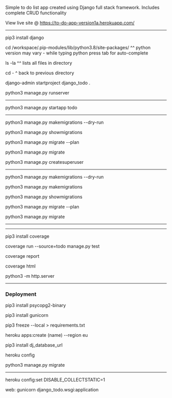 Simple to do list app created using Django full stack framework. Includes complete CRUD functionality

View live site @ https://to-do-app-version1a.herokuapp.com/

-----------------------------

pip3 install django

cd /workspace/.pip-modules/lib/python3.8/site-packages/
^^ python version may vary - while typing python press tab for auto-complete

ls -la
^^ lists all files in directory

cd -
^ back to previous directory

django-admin startproject django_todo .

python3 manage.py runserver

----------------------

python3 manage.py startapp todo

-----------------------------

python3 manage.py makemigrations --dry-run

python3 manage.py showmigrations

python3 manage.py migrate --plan

python3 manage.py migrate

python3 manage.py createsuperuser

-----------------------

python3 manage.py makemigrations --dry-run

python3 manage.py makemigrations

python3 manage.py showmigrations

python3 manage.py migrate --plan

python3 manage.py migrate

--------------------
---------------------

pip3 install coverage

coverage run --source=todo manage.py test

coverage report

coverage html

python3 -m http.server

-----------------
### Deployment

pip3 install psycopg2-binary

pip3 install gunicorn

pip3 freeze --local > requirements.txt

heroku apps:create (name) --region eu

pip3 install dj_database_url

heroku config

python3 manage.py migrate

--------------------

heroku config:set DISABLE_COLLECTSTATIC=1

web: gunicorn django_todo.wsgi:application